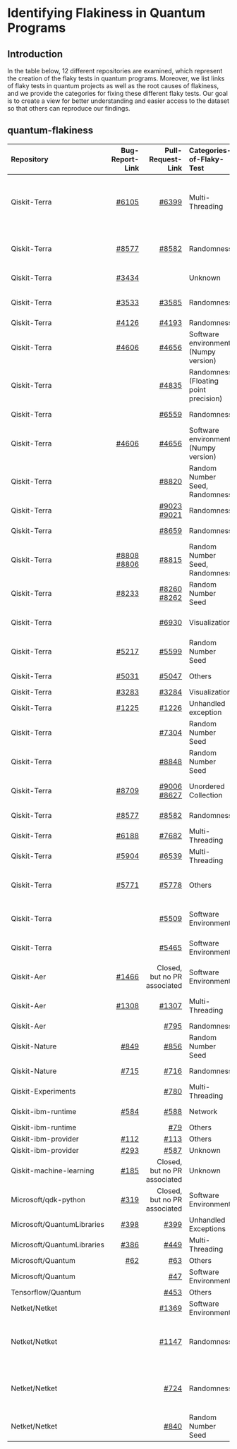 # Identifying Flakiness in Quantum Programs

## Introduction
In the table below, 12 different repositories are examined, which represent the creation of the flaky tests in quantum programs. Moreover, we list links of flaky tests in quantum projects as well as the root causes of flakiness, and we provide the categories for fixing these different flaky tests. Our goal is to create a view for better understanding and easier access to the dataset so that others can reproduce our findings.
## quantum-flakiness
|  Repository |   Bug-Report-Link  |  Pull-Request-Link | Categories-of-Flaky-Test |      Categories-of-Fix            |
|    :---     |    ---:            |  ---:              |         :---             |              :---                 |
| Qiskit-Terra | [#6105](https://github.com/Qiskit/qiskit-terra/issues/6105) | [#6399](https://github.com/Qiskit/qiskit-terra/pull/6399) | Multi-Threading | Multiple threads write into one temp file, which causes the problem; to fix it, separate temp files for different threads |
| Qiskit-Terra | [#8577](https://github.com/Qiskit/qiskit-terra/issues/8577) | [#8582](https://github.com/Qiskit/qiskit-terra/pull/8582) | Randomness | Remove time_taken assertion from amplitude estimator tests |
| Qiskit-Terra | [#3434](https://github.com/Qiskit/qiskit-terra/issues/3434) | | Unknown | Closed because it cannot be reproduced |
| Qiskit-Terra | [#3533](https://github.com/Qiskit/qiskit-terra/issues/3533) | [#3585](https://github.com/Qiskit/qiskit-terra/pull/3585) | Randomness | Remove randomness from two_qubit_decompose |
| Qiskit-Terra | [#4126](https://github.com/Qiskit/qiskit-terra/issues/4126) | [#4193](https://github.com/Qiskit/qiskit-terra/pull/4193) | Randomness | Fix seed |
| Qiskit-Terra | [#4606](https://github.com/Qiskit/qiskit-terra/issues/4606) | [#4656](https://github.com/Qiskit/qiskit-terra/pull/4656) | Software environment (Numpy version) | Remove specific version dependency |
| Qiskit-Terra | | [#4835](https://github.com/Qiskit/qiskit-terra/pull/4835) | Randomness (Floating point precision) | Round number |
| Qiskit-Terra | | [#6559](https://github.com/Qiskit/qiskit-terra/pull/6559) | Randomness | Fixed random number seed |
| Qiskit-Terra | [#4606](https://github.com/Qiskit/qiskit-terra/issues/4606) | [#4656](https://github.com/Qiskit/qiskit-terra/pull/4656) | Software environment (Numpy version) | Remove specific version dependency |
| Qiskit-Terra |  |   [#8820](https://github.com/Qiskit/qiskit-terra/pull/8820)        | Random Number Seed, Randomness    | Fix random seed to a fixed value  |
| Qiskit-Terra |  |  [#9023](https://github.com/Qiskit/qiskit-terra/pull/9023)<br> [#9021](https://github.com/Qiskit/qiskit-terra/pull/9021) | Randomness | Loose the thresholds of an assertion |
| Qiskit-Terra |  | [#8659](https://github.com/Qiskit/qiskit-terra/pull/8659)  | Randomness | Loose thresholds of equal test |
| Qiskit-Terra | [#8808](https://github.com/Qiskit/qiskit-terra/pull/8808)<br> [#8806](https://github.com/Qiskit/qiskit-terra/issues/8806) | [#8815](https://github.com/Qiskit/qiskit-terra/pull/8815) | Random Number Seed, Randomness | Fixed random seed, and more |
| Qiskit-Terra | [#8233](https://github.com/Qiskit/qiskit-terra/issues/8233) | [#8260](https://github.com/Qiskit/qiskit-terra/pull/8260)<br> [#8262](https://github.com/Qiskit/qiskit-terra/pull/8262) | Random Number Seed | Fixed random seed |
| Qiskit-Terra |  | [#6930](https://github.com/Qiskit/qiskit-terra/pull/6930) |       Visualization      | Add wrappers to detect incomplete file formats  |
| Qiskit-Terra | [#5217](https://github.com/Qiskit/qiskit-terra/issues/5217) | [#5599](https://github.com/Qiskit/qiskit-terra/pull/5599) | Random Number Seed  | Fixed random seed |
| Qiskit-Terra | [#5031](https://github.com/Qiskit/qiskit-terra/issues/5031) | [#5047](https://github.com/Qiskit/qiskit-terra/pull/5047) | Others | Remove hypothesis deadline  |
| Qiskit-Terra | [#3283](https://github.com/Qiskit/qiskit-terra/issues/3283) | [#3284](https://github.com/Qiskit/qiskit-terra/pull/3284) | Visualization | Update reference files |
| Qiskit-Terra | [#1225](https://github.com/Qiskit/qiskit-terra/issues/1225) | [#1226](https://github.com/Qiskit/qiskit-terra/pull/1226) | Unhandled exception | Add exception handler |
| Qiskit-Terra |  | [#7304](https://github.com/Qiskit/qiskit-terra/pull/7304) |   Random Number Seed | Fixed random number seed |
| Qiskit-Terra |  | [#8848](https://github.com/Qiskit/qiskit-terra/pull/8848) |   Random Number Seed | Fixed random seed |
| Qiskit-Terra | [#8709](https://github.com/Qiskit/qiskit-terra/issues/8709) | [#9006](https://github.com/Qiskit/qiskit-terra/pull/9006)<br> [#8627](https://github.com/Qiskit/qiskit-terra/pull/8627) | Unordered Collection | Compare key-by-key instead of the insertion order |
| Qiskit-Terra | [#8577](https://github.com/Qiskit/qiskit-terra/issues/8577) | [#8582](https://github.com/Qiskit/qiskit-terra/pull/8582) | Randomness | Remove time senstive assert |
| Qiskit-Terra | [#6188](https://github.com/Qiskit/qiskit-terra/issues/6188) | [#7682](https://github.com/Qiskit/qiskit-terra/pull/7682) | Multi-Threading | Bumping the minimum symengine version |
| Qiskit-Terra | [#5904](https://github.com/Qiskit/qiskit-terra/issues/5904) | [#6539](https://github.com/Qiskit/qiskit-terra/pull/6539) | Multi-Threading | Disables the use of parallel sphinx |
| Qiskit-Terra | [#5771](https://github.com/Qiskit/qiskit-terra/issues/5771) | [#5778](https://github.com/Qiskit/qiskit-terra/pull/5778) | Others | Ensuring all instruction objects in scheduled circuit are different |
| Qiskit-Terra |  | [#5509](https://github.com/Qiskit/qiskit-terra/pull/5509) | Software Environment | Change the deprecation shim in qiskit.util |
| Qiskit-Terra |  | [#5465](https://github.com/Qiskit/qiskit-terra/pull/5465) | Software Environment | "Expands the macOS skip on the tests to be python >= 3.8" |
| Qiskit-Aer | [#1466](https://github.com/Qiskit/qiskit-aer/issues/1466) | Closed, but no PR associated | Software Environment |  |
| Qiskit-Aer | [#1308](https://github.com/Qiskit/qiskit-aer/issues/1308) | [#1307](https://github.com/Qiskit/qiskit-aer/pull/1307) | Multi-Threading | Generate random numbers before parallization |
| Qiskit-Aer |  | [#795](https://github.com/Qiskit/qiskit-aer/pull/795) |  Randomness |  |
| Qiskit-Nature | [#849](https://github.com/Qiskit/qiskit-nature/issues/849) | [#856](https://github.com/Qiskit/qiskit-nature/pull/856) | Random Number Seed | Fix random seed |
| Qiskit-Nature | [#715](https://github.com/Qiskit/qiskit-nature/issues/715) | [#716](https://github.com/Qiskit/qiskit-nature/pull/716) | Randomness | Add approximate equal |
| Qiskit-Experiments |  | [#780](https://github.com/Qiskit/qiskit-experiments/pull/780) | Multi-Threading | Set the number of threads to 1 |
| Qiskit-ibm-runtime | [#584](https://github.com/Qiskit/qiskit-ibm-runtime/issues/584) | [#588](https://github.com/Qiskit/qiskit-ibm-runtime/pull/588) | Network | Wait until websocket finished connection |
| Qiskit-ibm-runtime |  | [#79](https://github.com/Qiskit/qiskit-ibm-runtime/pull/79) | Others | Set unique program id |
| Qiskit-ibm-provider | [#112](https://github.com/Qiskit/qiskit-ibm-provider/issues/112) | [#113](https://github.com/Qiskit/qiskit-ibm-provider/pull/113) | Others | Filter test |
| Qiskit-ibm-provider | [#293](https://github.com/Qiskit/qiskit-ibm-provider/issues/293) | [#587](https://github.com/Qiskit/qiskit-ibmq-provider/pull/587) | Unknown | |
| Qiskit-machine-learning | [#185](https://github.com/Qiskit/qiskit-machine-learning/issues/185) | Closed, but no PR associated | Unknown | Set the number of threads to 1 |
| Microsoft/qdk-python | [#319](https://github.com/microsoft/qdk-python/issues/319) | Closed, but no PR associated | Software Environment | Live test in CI |
| Microsoft/QuantumLibraries | [#398](https://github.com/microsoft/QuantumLibraries/issues/398) | [#399](https://github.com/microsoft/QuantumLibraries/pull/399) | Unhandled Exceptions | Ignore negative value |
| Microsoft/QuantumLibraries | [#386](https://github.com/microsoft/QuantumLibraries/issues/386) | [#449](https://github.com/microsoft/QuantumLibraries/pull/449) | Multi-Threading | Fixed by using a concurrent dictionary |
| Microsoft/Quantum | [#62](https://github.com/microsoft/Quantum/issues/62) | [#63](https://github.com/microsoft/Quantum/pull/63) | Others | Delete space |
| Microsoft/Quantum |  | [#47](https://github.com/microsoft/Quantum/pull/47) | Software Environment | Update the version of Electron |
| Tensorflow/Quantum |  | [#453](https://github.com/tensorflow/quantum/pull/453) | Others | Fixed output manually |
| Netket/Netket |  | [#1369](https://github.com/netket/netket/pull/1369) | Software Environment | Simplified tests |
| Netket/Netket |  | [#1147](https://github.com/netket/netket/pull/1147) | Randomness | Bump assert tolerance (replace hard-coded tolerance with the error of mean) |
| Netket/Netket |  | [#724](https://github.com/netket/netket/pull/724) | Randomness | Bump assert tolerance (from atol=1e-10 to 1e-8), atol=absolute tolerance |
| Netket/Netket | |  [#840](https://github.com/netket/netket/pull/840) | Random Number Seed | Fix random seed |







